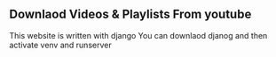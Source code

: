 ## Downlaod Videos & Playlists From youtube

This website is written with django
You can downlaod djanog and then activate venv and runserver
